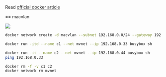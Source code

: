
Read [official docker article](https://success.docker.com/article/networking)

== macvlan

![](https://success.docker.com/api/images/.%2Frefarch%2Fnetworking%2Fimages%2Fmacvlanarch.png)

```bash
docker network create -d macvlan --subnet 192.168.0.0/24 --gateway 192.168.0.1 -o parent=eth0 mvnet

docker run -itd --name c1 --net mvnet --ip 192.168.0.33 busybox sh

docker run -it --name c2 --net mvnet --ip 192.168.0.44 busybox sh
ping 192.168.0.33

docker rm -f -v c1 c2
docker network rm mvnet
```
